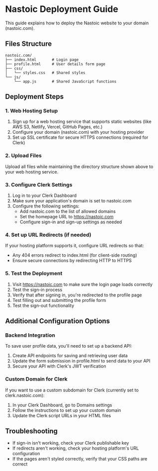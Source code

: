 # Nastoic Deployment Guide

This guide explains how to deploy the Nastoic website to your domain (nastoic.com).

## Files Structure

```
nastoic.com/
├── index.html       # Login page
├── profile.html     # User details form page
├── css/
│   └── styles.css   # Shared styles
└── js/
    └── app.js       # Shared JavaScript functions
```

## Deployment Steps

### 1. Web Hosting Setup

1. Sign up for a web hosting service that supports static websites (like AWS S3, Netlify, Vercel, GitHub Pages, etc.)
2. Configure your domain (nastoic.com) with your hosting provider
3. Set up SSL certificate for secure HTTPS connections (required for Clerk)

### 2. Upload Files

Upload all files while maintaining the directory structure shown above to your web hosting service.

### 3. Configure Clerk Settings

1. Log in to your Clerk Dashboard
2. Make sure your application's domain is set to nastoic.com
3. Configure the following settings:
   - Add nastoic.com to the list of allowed domains
   - Set the homepage URL to https://nastoic.com
   - Configure sign-in and sign-up settings as needed

### 4. Set up URL Redirects (if needed)

If your hosting platform supports it, configure URL redirects so that:
- Any 404 errors redirect to index.html (for client-side routing)
- Ensure secure connections by redirecting HTTP to HTTPS

### 5. Test the Deployment

1. Visit https://nastoic.com to make sure the login page loads correctly
2. Test the sign-in process
3. Verify that after signing in, you're redirected to the profile page
4. Test filling out and submitting the profile form
5. Test the sign-out functionality

## Additional Configuration Options

### Backend Integration

To save user profile data, you'll need to set up a backend API:

1. Create API endpoints for saving and retrieving user data
2. Update the form submission in profile.html to send data to your API
3. Secure your API with Clerk's JWT verification

### Custom Domain for Clerk

If you want to use a custom subdomain for Clerk (currently set to clerk.nastoic.com):

1. In your Clerk Dashboard, go to Domains settings
2. Follow the instructions to set up your custom domain
3. Update the Clerk script URLs in your HTML files

## Troubleshooting

- If sign-in isn't working, check your Clerk publishable key
- If redirects aren't working, check your hosting platform's URL configuration
- If the pages aren't styled correctly, verify that your CSS paths are correct
